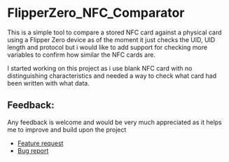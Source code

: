# FlipperZero_NFC_Comparator
This is a simple tool to compare a stored NFC card against a physical card using a Flipper Zero device as of the moment it just checks the UID, UID length and protocol but i would like to add support for checking more variables to confirm how similar the NFC cards are.

I started working on this project as i use blank NFC card with no distinguishing characteristics and needed a way to check what card had been written with what data.
## Feedback:
Any feedback is welcome and would be very much appreciated as it helps me to improve and build upon the project
- <a href="https://github.com/acegoal07/FlipperZero_NFC_Comparator/issues/new?assignees=acegoal07&labels=enhancement&projects=&template=feature_request.md&title=%5BFEATURE%7D">Feature request</a>
- <a href="https://github.com/acegoal07/FlipperZero_NFC_Comparator/issues/new?assignees=acegoal07&labels=bug&projects=&template=bug_report.md&title=%5BBUG%5D">Bug report</a>
